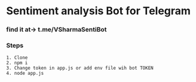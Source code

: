 # Sentiment analysis Bot for Telegram

### find it at-> t.me/VSharmaSentiBot

### Steps
    1. Clone
    2. npm i
    3. Change token in app.js or add env file wih bot TOKEN
    4. node app.js
